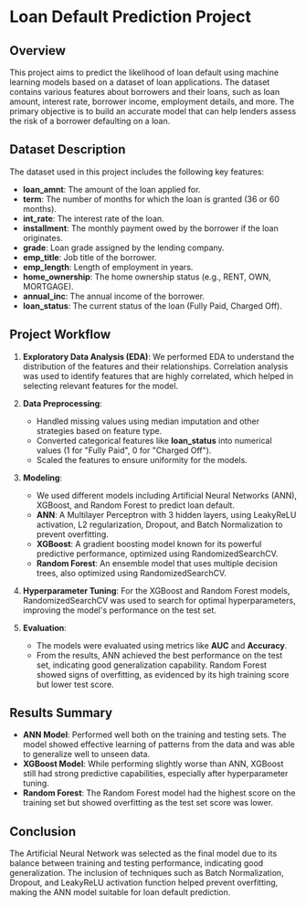# Loan Default Prediction Project

## Overview
This project aims to predict the likelihood of loan default using machine learning models based on a dataset of loan applications. The dataset contains various features about borrowers and their loans, such as loan amount, interest rate, borrower income, employment details, and more. The primary objective is to build an accurate model that can help lenders assess the risk of a borrower defaulting on a loan.

## Dataset Description
The dataset used in this project includes the following key features:
- **loan_amnt**: The amount of the loan applied for.
- **term**: The number of months for which the loan is granted (36 or 60 months).
- **int_rate**: The interest rate of the loan.
- **installment**: The monthly payment owed by the borrower if the loan originates.
- **grade**: Loan grade assigned by the lending company.
- **emp_title**: Job title of the borrower.
- **emp_length**: Length of employment in years.
- **home_ownership**: The home ownership status (e.g., RENT, OWN, MORTGAGE).
- **annual_inc**: The annual income of the borrower.
- **loan_status**: The current status of the loan (Fully Paid, Charged Off).

## Project Workflow
1. **Exploratory Data Analysis (EDA)**: We performed EDA to understand the distribution of the features and their relationships. Correlation analysis was used to identify features that are highly correlated, which helped in selecting relevant features for the model.

2. **Data Preprocessing**:
   - Handled missing values using median imputation and other strategies based on feature type.
   - Converted categorical features like **loan_status** into numerical values (1 for "Fully Paid", 0 for "Charged Off").
   - Scaled the features to ensure uniformity for the models.

3. **Modeling**:
   - We used different models including Artificial Neural Networks (ANN), XGBoost, and Random Forest to predict loan default.
   - **ANN**: A Multilayer Perceptron with 3 hidden layers, using LeakyReLU activation, L2 regularization, Dropout, and Batch Normalization to prevent overfitting.
   - **XGBoost**: A gradient boosting model known for its powerful predictive performance, optimized using RandomizedSearchCV.
   - **Random Forest**: An ensemble model that uses multiple decision trees, also optimized using RandomizedSearchCV.

4. **Hyperparameter Tuning**: For the XGBoost and Random Forest models, RandomizedSearchCV was used to search for optimal hyperparameters, improving the model's performance on the test set.

5. **Evaluation**:
   - The models were evaluated using metrics like **AUC** and **Accuracy**.
   - From the results, ANN achieved the best performance on the test set, indicating good generalization capability. Random Forest showed signs of overfitting, as evidenced by its high training score but lower test score.

## Results Summary
- **ANN Model**: Performed well both on the training and testing sets. The model showed effective learning of patterns from the data and was able to generalize well to unseen data.
- **XGBoost Model**: While performing slightly worse than ANN, XGBoost still had strong predictive capabilities, especially after hyperparameter tuning.
- **Random Forest**: The Random Forest model had the highest score on the training set but showed overfitting as the test set score was lower.

## Conclusion
The Artificial Neural Network was selected as the final model due to its balance between training and testing performance, indicating good generalization. The inclusion of techniques such as Batch Normalization, Dropout, and LeakyReLU activation function helped prevent overfitting, making the ANN model suitable for loan default prediction.


